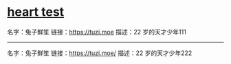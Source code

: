 # [heart test](https://github.com/somebody27/myblog/issues/16)

名字：兔子鮮笙
链接：https://tuzi.moe
描述：22 岁的天才少年111

---

名字：兔子鮮笙
链接：https://tuzi.moe/
描述：22 岁的天才少年222